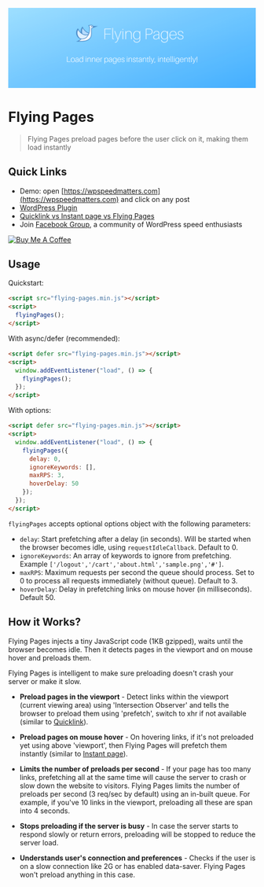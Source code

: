 <p align="center">
  <img src="cover.png">
</p>

# Flying Pages

> Flying Pages preload pages before the user click on it, making them load instantly

## Quick Links

- Demo: open [https://wpspeedmatters.com](https://wpspeedmatters.com) and click on any post
- [WordPress Plugin](https://wordpress.org/plugins/flying-pages/)
- [Quicklink vs Instant page vs Flying Pages](https://wpspeedmatters.com/quicklink-vs-instant-page-vs-flying-pages/)
- Join [Facebook Group](https://www.facebook.com/groups/wpspeedmatters/), a community of WordPress speed enthusiasts

<a href="https://www.buymeacoffee.com/gijovarghese" target="_blank"><img src="https://bmc-cdn.nyc3.digitaloceanspaces.com/BMC-button-images/custom_images/orange_img.png" alt="Buy Me A Coffee" style="height: auto !important;width: auto !important;" ></a>

## Usage

Quickstart:

```html
<script src="flying-pages.min.js"></script>
<script>
  flyingPages();
</script>
```

With async/defer (recommended):

```html
<script defer src="flying-pages.min.js"></script>
<script>
  window.addEventListener("load", () => {
    flyingPages();
  });
</script>
```

With options:

```html
<script defer src="flying-pages.min.js"></script>
<script>
  window.addEventListener("load", () => {
    flyingPages({
      delay: 0,
      ignoreKeywords: [],
      maxRPS: 3,
      hoverDelay: 50
    });
  });
</script>
```

`flyingPages` accepts optional options object with the following parameters:

- `delay`: Start prefetching after a delay (in seconds). Will be started when the browser becomes idle, using `requestIdleCallback`. Default to 0.
- `ignoreKeywords`: An array of keywords to ignore from prefetching. Example `['/logout','/cart','about.html','sample.png','#']`.
- `maxRPS`: Maximum requests per second the queue should process. Set to 0 to process all requests immediately (without queue). Default to 3.
- `hoverDelay`: Delay in prefetching links on mouse hover (in milliseconds). Default 50.

## How it Works?

Flying Pages injects a tiny JavaScript code (1KB gzipped), waits until the browser becomes idle. Then it detects pages in the viewport and on mouse hover and preloads them.

Flying Pages is intelligent to make sure preloading doesn't crash your server or make it slow.

- **Preload pages in the viewport** - Detect links within the viewport (current viewing area) using 'Intersection Observer' and tells the browser to preload them using 'prefetch', switch to xhr if not available (similar to [Quicklink](https://github.com/GoogleChromeLabs/quicklink)).

- **Preload pages on mouse hover** - On hovering links, if it's not preloaded yet using above 'viewport', then Flying Pages will prefetch them instantly (similar to [Instant page](https://instant.page/)).

- **Limits the number of preloads per second** - If your page has too many links, prefetching all at the same time will cause the server to crash or slow down the website to visitors. Flying Pages limits the number of preloads per second (3 req/sec by default) using an in-built queue. For example, if you've 10 links in the viewport, preloading all these are span into 4 seconds.

- **Stops preloading if the server is busy** - In case the server starts to respond slowly or return errors, preloading will be stopped to reduce the server load.

- **Understands user's connection and preferences** - Checks if the user is on a slow connection like 2G or has enabled data-saver. Flying Pages won't preload anything in this case.
